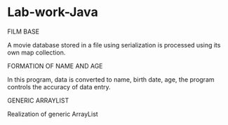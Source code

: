 # Lab-work-Java

FILM BASE

A movie database stored in a file using serialization is processed using its own map collection.







FORMATION OF NAME AND AGE

In this program, data is converted to name, birth date, age, the program controls the accuracy of data entry.




GENERIC ARRAYLIST

Realization of generic ArrayList
